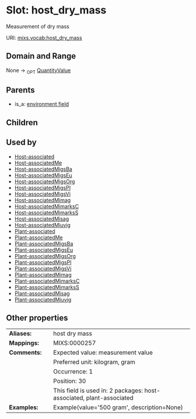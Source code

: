 
# Slot: host_dry_mass


Measurement of dry mass

URI: [mixs.vocab:host_dry_mass](https://w3id.org/mixs/vocab/host_dry_mass)


## Domain and Range

None ->  <sub>OPT</sub> [QuantityValue](QuantityValue.md)

## Parents

 *  is_a: [environment field](environment_field.md)

## Children


## Used by

 * [Host-associated](Host-associated.md)
 * [Host-associatedMe](Host-associatedMe.md)
 * [Host-associatedMigsBa](Host-associatedMigsBa.md)
 * [Host-associatedMigsEu](Host-associatedMigsEu.md)
 * [Host-associatedMigsOrg](Host-associatedMigsOrg.md)
 * [Host-associatedMigsPl](Host-associatedMigsPl.md)
 * [Host-associatedMigsVi](Host-associatedMigsVi.md)
 * [Host-associatedMimag](Host-associatedMimag.md)
 * [Host-associatedMimarksC](Host-associatedMimarksC.md)
 * [Host-associatedMimarksS](Host-associatedMimarksS.md)
 * [Host-associatedMisag](Host-associatedMisag.md)
 * [Host-associatedMiuvig](Host-associatedMiuvig.md)
 * [Plant-associated](Plant-associated.md)
 * [Plant-associatedMe](Plant-associatedMe.md)
 * [Plant-associatedMigsBa](Plant-associatedMigsBa.md)
 * [Plant-associatedMigsEu](Plant-associatedMigsEu.md)
 * [Plant-associatedMigsOrg](Plant-associatedMigsOrg.md)
 * [Plant-associatedMigsPl](Plant-associatedMigsPl.md)
 * [Plant-associatedMigsVi](Plant-associatedMigsVi.md)
 * [Plant-associatedMimag](Plant-associatedMimag.md)
 * [Plant-associatedMimarksC](Plant-associatedMimarksC.md)
 * [Plant-associatedMimarksS](Plant-associatedMimarksS.md)
 * [Plant-associatedMisag](Plant-associatedMisag.md)
 * [Plant-associatedMiuvig](Plant-associatedMiuvig.md)

## Other properties

|  |  |  |
| --- | --- | --- |
| **Aliases:** | | host dry mass |
| **Mappings:** | | MIXS:0000257 |
| **Comments:** | | Expected value: measurement value |
|  | | Preferred unit: kilogram, gram |
|  | | Occurrence: 1 |
|  | | Position: 30 |
|  | | This field is used in: 2 packages: host-associated, plant-associated |
| **Examples:** | | Example(value='500 gram', description=None) |

